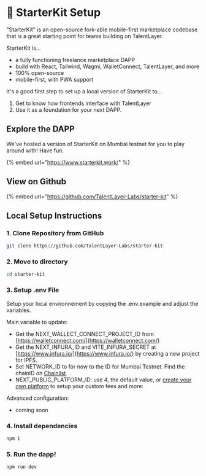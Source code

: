 # 📱 StarterKit Setup

"StarterKit" is an open-source fork-able mobile-first marketplace codebase that is a great starting point for teams building on TalentLayer.&#x20;

StarterKit is...

* a fully functioning freelance marketplace DAPP
* build with React, Tailwind, Wagmi, WalletConnect, TalentLayer, and more
* 100% open-source
* mobile-first, with PWA support

It's a good first step to set up a local version of StarterKit to...

1. Get to know how frontends interface with TalentLayer
2. Use it as a foundation for your next DAPP.

## Explore the DAPP

We've hosted a version of StarterKit on Mumbai testnet for you to play around with! Have fun.

{% embed url="https://www.starterkit.work/" %}

## View on Github&#x20;

{% embed url="https://github.com/TalentLayer-Labs/starter-kit" %}

## Local Setup Instructions

### 1. Clone Repository from GitHub

```bash
git clone https://github.com/TalentLayer-Labs/starter-kit
```

### 2. Move to directory

```bash
cd starter-kit
```

### 3. Setup .env File

Setup your local environnement by copying the .env.example and adjust the variables.

Main variable to update:

* Get the NEXT\_WALLECT\_CONNECT\_PROJECT\_ID from  [https://walletconnect.com/](https://walletconnect.com/)
* Get the NEXT\_INFURA\_ID and VITE\_INFURA\_SECRET at [https://www.infura.io/](https://www.infura.io/) by creating a new project for IPFS.
* Set NETWORK\_ID to for now to the ID for Mumbai Testnet. Find the chainID on [Chainlist](https://chainlist.org/).&#x20;
* NEXT\_PUBLIC\_PLATFORM\_ID: use 4, the default value, or [create your own platform](https://docs.talentlayer.org/get-a-platform-id) to setup your custom fees and more:

Advanced configuration:

* coming soon

### 4. Install dependencies

```bash
npm i
```

### 5. Run the dapp!

```bash
npm run dev
```
